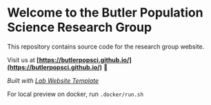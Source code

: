 
# Welcome to the Butler Population Science Research Group
This repository contains source code for the research group website.

Visit us at  **[https://butlerpopsci.github.io/](https://butlerpopsci.github.io/)** 🚀

_Built with [Lab Website Template](https://greene-lab.gitbook.io/lab-website-template-docs)_

For local preview on docker, run `.docker/run.sh`